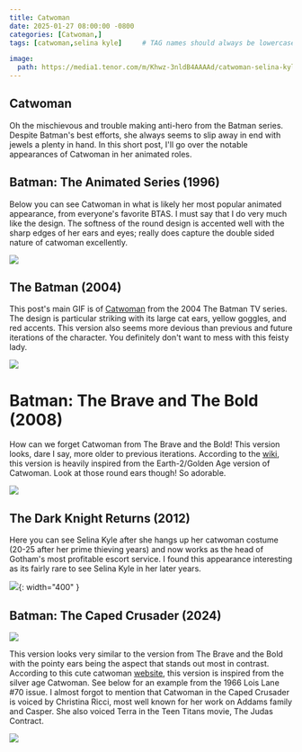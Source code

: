 ```yaml
---
title: Catwoman
date: 2025-01-27 08:00:00 -0800
categories: [Catwoman,]
tags: [catwoman,selina kyle]     # TAG names should always be lowercase

image:
  path: https://media1.tenor.com/m/Khwz-3nldB4AAAAd/catwoman-selina-kyle.gif
---
```


## Catwoman

Oh the mischievous and trouble making anti-hero from the Batman series. Despite Batman's best efforts, she always seems to slip away in end with jewels a plenty in hand. In this short post, I'll go over the notable appearances of Catwoman in her animated roles.

## Batman: The Animated Series (1996)

Below you can see Catwoman in what is likely her most popular animated appearance, from everyone's favorite BTAS. I must say that I do very much like the design. The softness of the round design is accented well with the sharp edges of her ears and eyes; really does capture the double sided nature of catwoman excellently. 

![](https://media1.tenor.com/m/T3_VXmugbOwAAAAC/catwoman-cat.gif)

## The Batman (2004)

This post's main GIF is of [Catwoman](https://batman.fandom.com/wiki/Catwoman_(Matsudaverse)) from the 2004 The Batman TV series. The design is particular striking with its large cat ears, yellow goggles, and red accents. This version also seems more devious than previous and future iterations of the character. You definitely don't want to mess with this feisty lady.

![](https://dccomicsnews.com/wp-content/uploads/2022/03/the-batman-catwoman.jpg)

# Batman: The Brave and The Bold (2008)

How can we forget Catwoman from The Brave and the Bold! This version looks, dare I say, more older to previous iterations. According to the [wiki](https://braveandbold.fandom.com/wiki/Catwoman), this version is heavily inspired from the Earth-2/Golden Age version of Catwoman. Look at those round ears though! So adorable.

![](https://m.media-amazon.com/images/M/MV5BMjAxNTQwMzM1Ml5BMl5BanBnXkFtZTcwODM4MDkwNA@@._V1_.jpg)

## The Dark Knight Returns (2012)

Here you can see Selina Kyle after she hangs up her catwoman costume (20-25 after her prime thieving years) and now works as the head of Gotham's most profitable escort service. I found this appearance interesting as its fairly rare to see Selina Kyle in her later years. 

![](/assets/images/SelinaKyle_TheDarkKnight2012.PNG){: width="400" }

## Batman: The Caped Crusader (2024)

![](https://www.hollywoodreporter.com/wp-content/uploads/2024/05/CAPC_S1_FG_103_00124222_Still194-H-2024.jpg?w=1296&h=730&crop=1)

This version looks very similar to the version from The Brave and the Bold with the pointy ears being the aspect that stands out most in contrast. According to this cute catwoman [website](https://www.catwomanfan.com), this version is inspired from the silver age Catwoman. See below for an example from the 1966 Lois Lane #70 issue. I almost forgot to mention that Catwoman in the Caped Crusader is voiced by Christina Ricci, most well known for her work on Addams family and Casper. She also voiced Terra in the Teen Titans movie, The Judas Contract.

![](https://i0.wp.com/catwomanfan.com/wp-content/uploads/2019/08/lois-lane70.jpg?w=350&ssl=1)

<script src="https://giscus.app/client.js"
        data-repo="pkfamily/pkfamily.github.io"
        data-repo-id="R_kgDONjDBxQ"
        data-category="General"
        data-category-id="DIC_kwDONjDBxc4Clntm"
        data-mapping="pathname"
        data-strict="0"
        data-reactions-enabled="1"
        data-emit-metadata="0"
        data-input-position="bottom"
        data-theme="dark"
        data-lang="en"
        crossorigin="anonymous"
        async>
</script>
